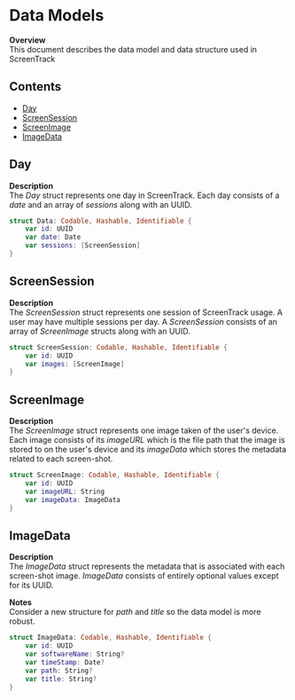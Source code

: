 #  Data Models
__Overview__\
This document describes the data model and data structure used in ScreenTrack

## Contents
- [Day](#day)
- [ScreenSession](#screensession)
- [ScreenImage](#screenimage)
- [ImageData](#imagedata)

## Day
__Description__\
The _Day_ struct represents one day in ScreenTrack. Each day consists of a _date_ and an array of _sessions_ along with an UUID.

```swift
struct Data: Codable, Hashable, Identifiable {
    var id: UUID
    var date: Date
    var sessions: [ScreenSession]
}
```

## ScreenSession
__Description__\
The _ScreenSession_ struct represents one session of ScreenTrack usage. A user may have multiple sessions per day. A _ScreenSession_ consists of an array of _ScreenImage_ structs along with an UUID.

```swift
struct ScreenSession: Codable, Hashable, Identifiable {
    var id: UUID
    var images: [ScreenImage]
}
```

## ScreenImage
__Description__\
The _ScreenImage_ struct represents one image taken of the user's device. Each image consists of its _imageURL_ which is the file path that the image is stored to on the user's device and its _imageData_ which stores the metadata related to each screen-shot.

```swift
struct ScreenImage: Codable, Hashable, Identifiable {
    var id: UUID
    var imageURL: String
    var imageData: ImageData
}
```

## ImageData
__Description__\
The _ImageData_ struct represents the metadata that is associated with each screen-shot image. _ImageData_ consists of entirely optional values except for its UUID.

__Notes__\
Consider a new structure for _path_ and _title_ so the data model is more robust.

```swift
struct ImageData: Codable, Hashable, Identifiable {
    var id: UUID
    var softwareName: String?
    var timeStamp: Date?
    var path: String?
    var title: String?
}
```

